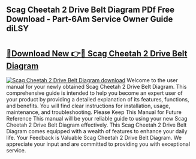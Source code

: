 ## Scag Cheetah 2 Drive Belt Diagram PDf Free Download - Part-6Am Service Owner Guide diLSY

# <h2><a href="http://dfj3r1e.blite.top/?on=Scag+Cheetah+2+Drive+Belt+Diagram">🔗Download New 👉🔴 Scag Cheetah 2 Drive Belt Diagram</a></h2>

[![Scag Cheetah 2 Drive Belt Diagram download](https://i.imgur.com/lujVjoI.png)](http://dfj3r1e.blite.top/?on=Scag+Cheetah+2+Drive+Belt+Diagram)
Welcome to the user manual for your newly obtained Scag Cheetah 2 Drive Belt Diagram. This comprehensive guide is intended to help you become an expert user of your product by providing a detailed explanation of its features, functions, and benefits. You will find clear instructions for installation, usage, maintenance, and troubleshooting. Please Keep This Manual for Future Reference This manual will be your reliable guide to using your new Scag Cheetah 2 Drive Belt Diagram effectively. This Scag Cheetah 2 Drive Belt Diagram comes equipped with a wealth of features to enhance your daily life. Your Feedback is Valuable Scag Cheetah 2 Drive Belt Diagram. We appreciate your input and are committed to providing you with exceptional service.
